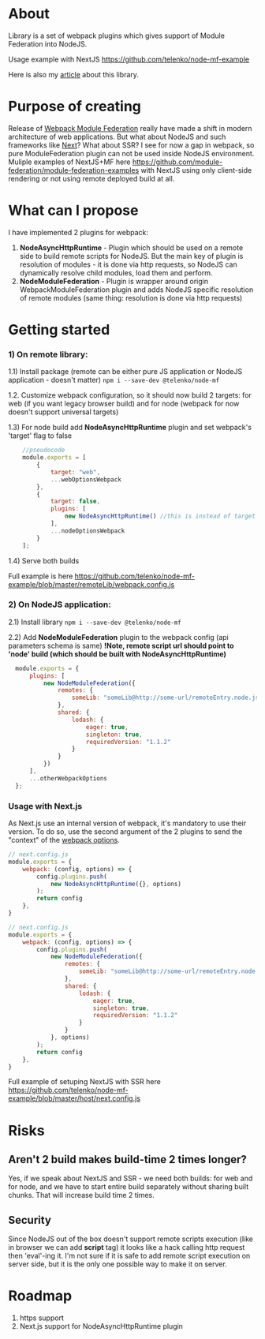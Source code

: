 # About
Library is a set of webpack plugins which gives support of Module Federation into NodeJS.

Usage example with NextJS https://github.com/telenko/node-mf-example

Here is also my [article](https://mangolik931.medium.com/how-i-implemented-module-federation-in-nodejs-and-did-something-wrong-724642c26da5) about this library.

# Purpose of creating
Release of [Webpack Module Federation](https://webpack.js.org/concepts/module-federation/) really have made a shift in modern architecture of web applications. But what about NodeJS and such frameworks like [Next](https://nextjs.org/)? What about SSR? I see for now a gap in webpack, so pure ModuleFederation plugin can not be used inside NodeJS environment. Muliple examples of NextJS+MF here https://github.com/module-federation/module-federation-examples with NextJS using only client-side rendering or not using remote deployed build at all.

# What can I propose
I have implemented 2 plugins for webpack:
1) **NodeAsyncHttpRuntime** - Plugin which should be used on a remote side to build remote scripts for NodeJS. But the main key of plugin is resolution of modules - it is done via http requests, so NodeJS can dynamically resolve child modules, load them and perform.
2) **NodeModuleFederation** - Plugin is wrapper around origin WebpackModuleFederation plugin and adds NodeJS specific resolution of remote modules (same thing: resolution is done via http requests)

# Getting started
### 1) On remote library:

  1.1) Install package (remote can be either pure JS application or NodeJS application - doesn't matter)
    ```
    npm i --save-dev @telenko/node-mf
    ```

  1.2. Customize webpack configuration, so it should now build 2 targets: for web (if you want legacy browser build) and for node (webpack for now doesn't support universal targets)

  1.3) For node build add **NodeAsyncHttpRuntime** plugin and set webpack's 'target' flag to false

```js
    //pseudocode
    module.exports = [
        {
            target: "web",
            ...webOptionsWebpack
        },
        {
            target: false,
            plugins: [
                new NodeAsyncHttpRuntime() //this is instead of target to make it work
            ],
            ...nodeOptionsWebpack
        }
    ];
```

  1.4) Serve both builds

Full example is here https://github.com/telenko/node-mf-example/blob/master/remoteLib/webpack.config.js

### 2) On NodeJS application:

  2.1) Install library
    ```
    npm i --save-dev @telenko/node-mf
    ```

  2.2) Add **NodeModuleFederation** plugin to the webpack config (api parameters schema is same)
  **!Note, remote script url should point to 'node' build (which should be built with NodeAsyncHttpRuntime)**

  ```js
    module.exports = {
        plugins: [
            new NodeModuleFederation({
                remotes: {
                    someLib: "someLib@http://some-url/remoteEntry.node.js"
                },
                shared: {
                    lodash: {
                        eager: true,
                        singleton: true,
                        requiredVersion: "1.1.2"
                    }
                }
            })
        ],
        ...otherWebpackOptions
    };
  ```

### Usage with Next.js

As Next.js use an internal version of webpack, it's mandatory to use their version. To do so, use the second argument of the 2 plugins to send the "context" of the [webpack options](https://nextjs.org/docs/api-reference/next.config.js/custom-webpack-config).

```js
// next.config.js
module.exports = {
    webpack: (config, options) => {
        config.plugins.push(
            new NodeAsyncHttpRuntime({}, options)
        );
        return config
    },
}
```
```js
// next.config.js
module.exports = {
    webpack: (config, options) => {
        config.plugins.push(
            new NodeModuleFederation({
                remotes: {
                    someLib: "someLib@http://some-url/remoteEntry.node.js"
                },
                shared: {
                    lodash: {
                        eager: true,
                        singleton: true,
                        requiredVersion: "1.1.2"
                    }
                }
            }, options)
        );
        return config
    },
}
```

Full example of setuping NextJS with SSR here https://github.com/telenko/node-mf-example/blob/master/host/next.config.js

# Risks
## Aren't 2 build makes build-time 2 times longer?
Yes, if we speak about NextJS and SSR - we need both builds: for web and for node, and we have to start entire build separately without sharing built chunks. That will increase build time 2 times.
## Security
Since NodeJS out of the box doesn't support remote scripts execution (like in browser we can add **script** tag) it looks like a hack calling http request then 'eval'-ing it. I'm not sure if it is safe to add remote script execution on server side, but it is the only one possible way to make it on server.

# Roadmap
1) https support
2) Next.js support for NodeAsyncHttpRuntime plugin